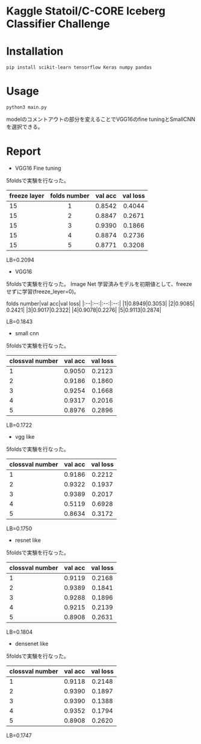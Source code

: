 # Kaggle Statoil/C-CORE Iceberg Classifier Challenge

# Installation
```
pip install scikit-learn tensorflow Keras numpy pandas
```

# Usage
```
python3 main.py
```
modelのコメントアウトの部分を変えることでVGG16のfine tuningとSmallCNNを選択できる。

# Report
- VGG16 Fine tuning

5foldsで実験を行なった。

|freeze layer|folds number|val acc|val loss|
|:--|:--:|:--:|:--:|
|15|1|0.8542|0.4044|
|15|2|0.8847| 0.2671|
|15|3|0.9390|0.1866|
|15|4|0.8874|0.2736|
|15|5|0.8771|0.3208|

LB=0.2094

- VGG16

5foldsで実験を行なった。
Image Net 学習済みモデルを初期値として、freezeせずに学習(freeze_leyer=0)。

folds number|val acc|val loss|
|:--|:--:|:--:|:--:|
|1|0.8949|0.3053|
|2|0.9085| 0.2421|
|3|0.9017|0.2322|
|4|0.9078|0.2276|
|5|0.9113|0.2874|

LB=0.1843

- small cnn

5foldsで実験を行なった。

|clossval number|val acc|val loss|
|:--|:--:|:--:|
|1|0.9050|0.2123|
|2|0.9186|0.1860|
|3|0.9254|0.1668|
|4|0.9317|0.2016|
|5|0.8976|0.2896|

LB=0.1722

- vgg like

5foldsで実験を行なった。

|clossval number|val acc|val loss|
|:--|:--:|:--:|
|1|0.9186|0.2212|
|2|0.9322|0.1937|
|3|0.9389|0.2017|
|4|0.5119|0.6928|
|5|0.8634|0.3172|

LB=0.1750

- resnet like

5foldsで実験を行なった。

|clossval number|val acc|val loss|
|:--|:--:|:--:|
|1|0.9119|0.2168|
|2|0.9389| 0.1841|
|3|0.9288|0.1896|
|4|0.9215|0.2139|
|5|0.8908|0.2631|

LB=0.1804

- densenet like

5foldsで実験を行なった。

|clossval number|val acc|val loss|
|:--|:--:|:--:|
|1|0.9118|0.2148|
|2|0.9390|0.1897|
|3|0.9390|0.1388|
|4|0.9352|0.1794|
|5|0.8908|0.2620|

LB=0.1747
